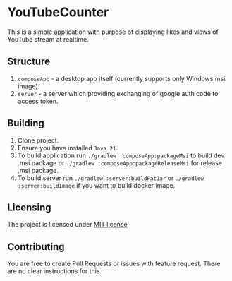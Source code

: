 # YouTubeCounter
This is a simple application with purpose of displaying likes and views of YouTube stream at realtime.

## Structure
1. `composeApp` - a desktop app itself (currently supports only Windows msi image).
2. `server` - a server which providing exchanging of google auth code to access token.

## Building
1. Clone project.
2. Ensure you have installed `Java 21`.
3. To build application run `./gradlew :composeApp:packageMsi` to build dev .msi package or `./gradlew :composeApp:packageReleaseMsi` for release .msi package.
4. To build server run `./gradlew :server:buildFatJar` or `./gradlew :server:buildImage` if you want to build docker image.

## Licensing
The project is licensed under [MIT license](LICENSE)

## Contributing
You are free to create Pull Requests or issues with feature request. There are no clear instructions for this.
